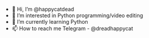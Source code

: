 - 👋 Hi, I’m @happycatdead
- 👀 I’m interested in Python programming/video editing
- 🌱 I’m currently learning Python
- 📫 How to reach me Telegram - @dreadhappycat

<!---
happycatdead/happycatdead is a ✨ special ✨ repository because its `README.md` (this file) appears on your GitHub profile.
You can click the Preview link to take a look at your changes.
--->
